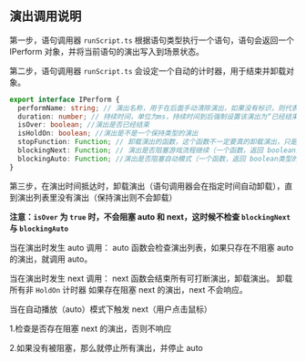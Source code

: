 ## 演出调用说明

第一步，语句调用器 `runScript.ts` 根据语句类型执行一个语句，语句会返回一个 IPerform 对象，并将当前语句的演出写入到场景状态。

第二步，语句调用器 `runScript.ts` 会设定一个自动的计时器，用于结束并卸载对象。

```typescript
export interface IPerform {
  performName: string; // 演出名称，用于在后面手动清除演出，如果没有标识，则代表不是保持演出，给予一个随机字符串
  duration: number; // 持续时间，单位为ms，持续时间到后强制设置该演出为“已经结束”状态
  isOver: boolean; //演出是否已经结束
  isHoldOn: boolean; //演出是不是一个保持类型的演出
  stopFunction: Function; // 卸载演出的函数，这个函数不一定要真的卸载演出，只是在演出结束时会默认调用。
  blockingNext: Function; // 演出是否阻塞游戏流程继续（一个函数，返回 boolean类型的结果，判断要不要阻塞）
  blockingAuto: Function; //演出是否阻塞自动模式（一个函数，返回 boolean类型的结果，判断要不要阻塞）
}
```

第三步，在演出时间抵达时，卸载演出（语句调用器会在指定时间自动卸载），直到演出列表里没有演出（保持演出则不会卸载）

**注意：`isOver` 为 `true` 时，不会阻塞 auto 和 next，这时候不检查 `blockingNext` 与 `blockingAuto`**

当在演出时发生 auto 调用： auto 函数会检查演出列表，如果只存在不阻塞 auto 的演出，就调用 auto。

当在演出时发生 next 调用： next 函数会结束所有可打断演出，卸载演出。 卸载所有非 `HoldOn` 计时器 如果存在阻塞 next 的演出，next 不会响应。

当在自动播放（auto）模式下触发 next（用户点击鼠标）

1.检查是否存在阻塞 next 的演出，否则不响应

2.如果没有被阻塞，那么就停止所有演出，并停止 auto
